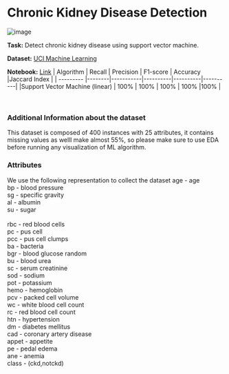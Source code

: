 # Chronic Kidney Disease Detection
![image](https://github.com/Kmohamedalie/Chronic-Kidney-Disease/assets/63104472/a2ccd4e9-38b6-4f55-adc3-5ed9c6ff1844)



**Task:** Detect chronic kidney disease using support vector machine.

**Dataset:**  <a href="https://archive.ics.uci.edu/dataset/336/chronic+kidney+disease">UCI Machine Learning</a>

**Notebook:** [Link](https://github.com/Kmohamedalie/Chronic-Kidney-Disease/blob/master/Notebook/Chronic%20KIdney%20Disease%20svm-%20SnapML.ipynb)
| Algorithm | Recall | Precision | F1-score | Accuracy |Jaccard Index |
| --------- |--------|-----------|----------|----------|----------|
|Support Vector Machine (linear) |  100%  |    100% |   100% |  100%  |100%  |
    

<br>

### **Additional Information about the dataset**
This dataset is composed of 400 instances with 25 attributes, it contains missing values as welll make almost 55%, so please make sure to use EDA before running any visualization of ML algorithm.
<br>

### **Attributes**
We use the following representation to collect the dataset
            age		-	age	              <br>
			bp		-	blood pressure    <br>
			sg		-	specific gravity  <br>
			al		-   	albumin       <br>
			su		-	sugar             <br>            
			rbc		-	red blood cells   <br>
			pc		-	pus cell          <br>
			pcc		-	pus cell clumps   <br>
			ba		-	bacteria          <br>
			bgr		-	blood glucose random   <br>
			bu		-	blood urea             <br>
			sc		-	serum creatinine       <br>
			sod		-	sodium                 <br>
			pot		-	potassium              <br>
			hemo		-	hemoglobin         <br>
			pcv		-	packed cell volume     <br>
			wc		-	white blood cell count <br>
			rc		-	red blood cell count   <br>
			htn		-	hypertension           <br>
			dm		-	diabetes mellitus      <br>
			cad		-	coronary artery disease <br>
			appet		-	appetite            <br>
			pe		-	pedal edema             <br>
			ane		-	anemia                   <br>
			class - (ckd,notckd)	            <br>
